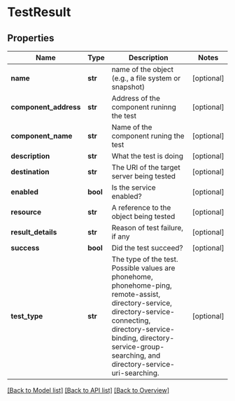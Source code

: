 # TestResult

## Properties
Name | Type | Description | Notes
------------ | ------------- | ------------- | -------------
**name** | **str** | name of the object (e.g., a file system or snapshot) | [optional] 
**component_address** | **str** | Address of the component runinng the test | [optional] 
**component_name** | **str** | Name of the component runing the test | [optional] 
**description** | **str** | What the test is doing | [optional] 
**destination** | **str** | The URI of the target server being tested | [optional] 
**enabled** | **bool** | Is the service enabled? | [optional] 
**resource** | **str** | A reference to the object being tested | [optional] 
**result_details** | **str** | Reason of test failure, if any | [optional] 
**success** | **bool** | Did the test succeed? | [optional] 
**test_type** | **str** | The type of the test. Possible values are phonehome, phonehome-ping, remote-assist, directory-service, directory-service-connecting, directory-service-binding, directory-service-group-searching, and directory-service-uri-searching. | [optional] 

[[Back to Model list]](index.md#documentation-for-models) [[Back to API list]](index.md#endpoint-properties) [[Back to Overview]](index.md)


